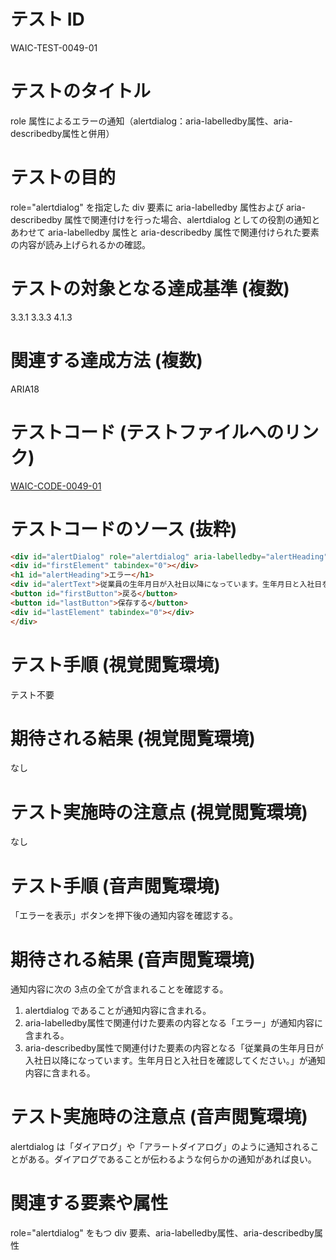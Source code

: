 # テスト ID
WAIC-TEST-0049-01

# テストのタイトル
role 属性によるエラーの通知（alertdialog：aria-labelledby属性、aria-describedby属性と併用）

# テストの目的
role="alertdialog" を指定した div 要素に aria-labelledby 属性および aria-describedby 属性で関連付けを行った場合、alertdialog としての役割の通知とあわせて aria-labelledby 属性と aria-describedby 属性で関連付けられた要素の内容が読み上げられるかの確認。

# テストの対象となる達成基準 (複数)
3.3.1
3.3.3
4.1.3

# 関連する達成方法 (複数)
ARIA18

# テストコード (テストファイルへのリンク)
[WAIC-CODE-0049-01](https://waic.github.io/as_test/WAIC-CODE/WAIC-CODE-0049-01.html)

# テストコードのソース (抜粋)
```HTML
<div id="alertDialog" role="alertdialog" aria-labelledby="alertHeading" aria-describedby="alertText" tabindex="0">
<div id="firstElement" tabindex="0"></div>
<h1 id="alertHeading">エラー</h1>
<div id="alertText">従業員の生年月日が入社日以降になっています。生年月日と入社日を確認してください。</div>
<button id="firstButton">戻る</button>
<button id="lastButton">保存する</button>
<div id="lastElement" tabindex="0"></div>
</div>
```

# テスト手順 (視覚閲覧環境)
テスト不要

# 期待される結果 (視覚閲覧環境)
なし

# テスト実施時の注意点 (視覚閲覧環境)
なし

# テスト手順 (音声閲覧環境)
「エラーを表示」ボタンを押下後の通知内容を確認する。

# 期待される結果 (音声閲覧環境)
通知内容に次の 3点の全てが含まれることを確認する。

1. alertdialog であることが通知内容に含まれる。
2. aria-labelledby属性で関連付けた要素の内容となる「エラー」が通知内容に含まれる。
3. aria-describedby属性で関連付けた要素の内容となる「従業員の生年月日が入社日以降になっています。生年月日と入社日を確認してください。」が通知内容に含まれる。

# テスト実施時の注意点 (音声閲覧環境)
alertdialog は「ダイアログ」や「アラートダイアログ」のように通知されることがある。ダイアログであることが伝わるような何らかの通知があれば良い。

# 関連する要素や属性
role="alertdialog" をもつ div 要素、aria-labelledby属性、aria-describedby属性

